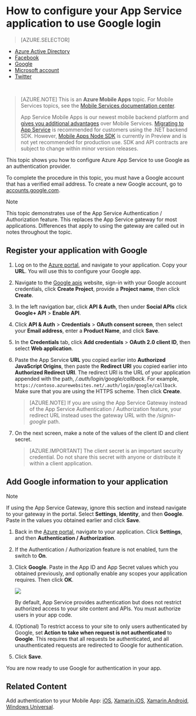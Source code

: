 <properties
    pageTitle="How to configure Google authentication for your App Services application"
    description="Learn how to configure Google authentication for your App Services application."
    services="app-service\mobile"
    documentationCenter=""
    authors="mattchenderson" 
    manager="dwrede"
    editor=""/>

<tags
    ms.service="app-service-mobile"
    ms.workload="mobile"
    ms.tgt_pltfrm="na"
    ms.devlang="multiple"
    ms.topic="article"
    ms.date="11/20/2015"
    ms.author="mahender"/>

# How to configure your App Service application to use Google login
> [AZURE.SELECTOR]
- [Azure Active Directory](../articles/app-service-mobile/app-service-mobile-how-to-configure-active-directory-authentication.md)
- [Facebook](../articles/app-service-mobile/app-service-mobile-how-to-configure-facebook-authentication.md)
- [Google](../articles/app-service-mobile/app-service-mobile-how-to-configure-google-authentication.md)
- [Microsoft account](../articles/app-service-mobile/app-service-mobile-how-to-configure-microsoft-authentication.md)
- [Twitter](../articles/app-service-mobile/app-service-mobile-how-to-configure-twitter-authentication.md)


&nbsp;

>[AZURE.NOTE] This is an **Azure Mobile Apps** topic. For Mobile Services topics, see the [Mobile Services documentation center](/documentation/services/mobile-services/).
>
>App Service Mobile Apps is our newest mobile backend platform and [gives you additional advantages](app-service-mobile-value-prop-migration-from-mobile-services.md) over Mobile Services. [Migrating to App Service](app-service-mobile-migrating-from-mobile-services.md) is  recommended for customers using the .NET backend SDK. However, [Mobile Apps Node SDK](https://github.com/azure/azure-mobile-apps-node) is currently in Preview and is not yet recommended for production use. SDK and API contracts are subject to change within minor version releases.


This topic shows you how to configure Azure App Service to use Google as an authentication provider.

To complete the procedure in this topic, you must have a Google account that has a verified email address. To create a new Google account, go to [accounts.google.com](http://go.microsoft.com/fwlink/p/?LinkId=268302).

> [!NOTE]
> This topic demonstrates use of the App Service Authentication / Authorization feature. This replaces the App Service gateway for most applications. Differences that apply to using the gateway are called out in notes throughout the topic.
> 
> 
## <a name="register"> </a>Register your application with Google
1. Log on to the [Azure portal](https://portal.azure.com/), and navigate to your application. Copy your **URL**. You will use this to configure your Google app.

2. Navigate to the [Google apis](http://go.microsoft.com/fwlink/p/?LinkId=268303) website, sign-in with your Google account credentials, click **Create Project**, provide a **Project name**, then click **Create**.

3. In the left navigation bar, click **API & Auth**, then under **Social APIs** click **Google+ API** > **Enable API**.

4. Click **API & Auth** > **Credentials** > **OAuth consent screen**, then select your **Email address**,  enter a **Product Name**, and click **Save**.

5. In the **Credentials** tab, click **Add credentials** > **OAuth 2.0 client ID**, then select **Web application**.

6. Paste the App Service **URL** you copied earlier into **Authorized JavaScript Origins**, then paste the **Redirect URI** you copied earlier into **Authorized Redirect URI**. The redirect URI is the URL of your application appended with the path, */.auth/login/google/callback*. For example, `https://contoso.azurewebsites.net/.auth/login/google/callback`. Make sure that you are using the HTTPS scheme. Then click **Create**.


    > [AZURE.NOTE]
    If you are using the App Service Gateway instead of the App Service Authentication / Authorization feature, your redirect URL instead uses the gateway URL with the _/signin-google_ path.


1. On the next screen, make a note of the values of the client ID and client secret.

    > [AZURE.IMPORTANT]
    The client secret is an important security credential. Do not share this secret with anyone or distribute it within a client application.


## <a name="secrets"> </a>Add Google information to your application
> [!NOTE]
> If using the App Service Gateway, ignore this section and instead navigate to your gateway in the portal. Select **Settings**, **Identity**, and then **Google**. Paste in the values you obtained earlier and click **Save**.
> 
> 
1. Back in the [Azure portal](https://portal.azure.com/), navigate to your application. Click **Settings**, and then **Authentication / Authorization**.

2. If the Authentication / Authorization feature is not enabled, turn the switch to **On**.

3. Click **Google**. Paste in the App ID and App Secret values which you obtained previously, and optionally enable any scopes your application requires. Then click **OK**.

   ![][1]

   By default, App Service provides authentication but does not restrict authorized access to your site content and APIs. You must authorize users in your app code. 

4. (Optional) To restrict access to your site to only users authenticated by Google, set **Action to take when request is not authenticated** to **Google**. This requires that all requests be authenticated, and all unauthenticated requests are redirected to Google for authentication.

5. Click **Save**. 


You are now ready to use Google for authentication in your app.

## <a name="related-content"> </a>Related Content
Add authentication to your Mobile App: [iOS][ios-get-started-users], [Xamarin.iOS][xamarin-ios-get-started-users], [Xamarin.Android][xamarin-android-get-started-users], [Windows Universal][windows-get-started-users].


[windows-get-started-users]: ../article/app-service-mobile/app-service-mobile-windows-store-dotnet-get-started-users.md
[xamarin-ios-get-started-users]: ../article/app-service-mobile/app-service-mobile-xamarin-ios-get-started-users.md
[xamarin-android-get-started-users]: ../article/app-service-mobile/app-service-mobile-xamarin-android-get-started-users.md
[ios-get-started-users]: ../article/app-service-mobile/app-service-mobile-ios-get-started-users.md


<!-- Anchors. -->

<!-- Images. -->

[0]: ./media/app-service-mobile-how-to-configure-google-authentication/mobile-app-google-redirect.png
[1]: ./media/app-service-mobile-how-to-configure-google-authentication/mobile-app-google-settings.png

<!-- URLs. -->

[Google apis]: http://go.microsoft.com/fwlink/p/?LinkId=268303

[Azure portal]: https://portal.azure.com/

